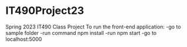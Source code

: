 # IT490Project23
Spring 2023 IT490 Class Project 
To run the front-end application:
-go to sample folder
-run command npm install
-run npm start 
-go to localhost:5000
